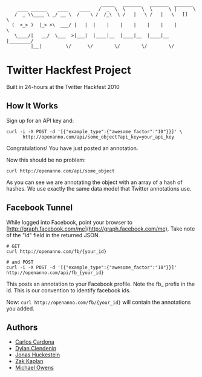 
                                       _____   _______   _______  _______
        ____ ______    ____    ____   /  _  \  \      \  \      \ |      \
       /  _ \\____ \ _/ __ \  /    \ /  /_\  \ /   |   \ /   |   \   []   \
      (  <_> )  |_> >\  ___/ |   |  |    |    |    |    |    |    |        \
       \____/|   __/  \___  >|___|  |____|__  |____|__  |____|__  |________/
             |__|         \/      \/        \/        \/        \/



Twitter Hackfest Project
========================
Built in 24-hours at the Twitter Hackfest 2010

How It Works
------------

Sign up for an API key and:

    curl -i -X POST -d '[{"example_type":{"awesome_factor":"10"}}]' \
          http://openanno.com/api/some_object?api_key=your_api_key

Congratulations! You have just posted an annotation.

Now this should be no problem:

    curl http://openanno.com/api/some_object

As you can see we are annotating the object with an array of a hash of hashes.
We use exactly the same data model that Twitter annotations use.

Facebook Tunnel
---------------
While logged into Facebook, point your browser to [http://graph.facebook.com/me](http://graph.facebook.com/me).
Take note of the "id" field in the returned JSON.

    # GET
    curl http://openanno.com/fb/{your_id}

    # and POST
    curl -i -X POST -d '[{"example_type":{"awesome_factor":"10"}}]' http://openanno.com/api/fb_{your_id}

This posts an annotation to your Facebook profile. Note the fb_ prefix in the id.
This is our convention to identify facebook ids.

Now: `curl http://openanno.com/fb/{your_id}` will contain the annotations you added.


Authors
-------

* [Carlos Cardona](http://twitter.com/cgcardona)
* [Dylan Clendenin](http://twitter.com/deepthawtz)
* [Jonas Huckestein](http://twitter.com/deepthawtz)
* [Zak Kaplan](http://twitter.com/zakkap)
* [Michael Owens](http://twitter.com/michaelowens)

